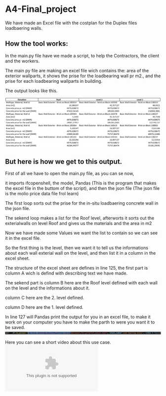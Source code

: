 # A4-Final_project
We have made an Excel file with the costplan for the Duplex files loadbaering walls.

## How the tool works:
In the main.py file have we made a script, to help the Contractors, the client and the workers. 

The main py file are making an excel file wich contains the: area of the exterior wallparts, it shows the prise for the loadbearing wall pr m2., and the prise for each loadbearing wallparts in building.

The output looks like this. 

![Our Cost-plan](https://github.com/AnjaHolmquist/A4-Final_project/blob/main/the%20costplan.png)

## But here is how we get to this output.
First of all we have to open the main.py file, as you can se now,

it imports ifcopenshell, the model, Pandas (This is the program that makes the excel file in the buttom of the script), and then the json file (The json file is the molio price data file frol learn)

The first loop sorts out the prise for the in-situ loadbaering concrete wall in the json file.


The sekend loop makes a list for the Roof level, afterworts it sorts out the exterialwalls on level Roof and gives us the materials and the area in m2


Now we have made some Values we want the list to contain so we can see it in the excel file.

So the first thing is the level, then we want it to tell us the informations about each wall exterial wall on the level, and then list it in a column in the excel sheet.

The structure of the excel sheet are defines in line 125, 
the first part is column A wich is defind with describing text we have made.

The sekend part is column B here are the Roof level defined with each wall on the level and the informations about it.

column C here are the 2. level defined.

column D here are the 1. level defined.

In line 127 will Pandas print the output for you in an excel file, to make it work on your computer you have to make the parth to were you want it to be saved.
![Line 127](https://github.com/AnjaHolmquist/A4-Final_project/blob/main/Line%20127.png)

Here you can see a short video about this use case.
![Video](https://github.com/AnjaHolmquist/A4-Final_project/blob/main/Group11-A4_Final_Project.zip)
